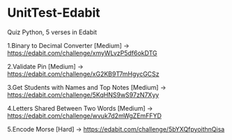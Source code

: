 # UnitTest-Edabit

Quiz Python, 5 verses in Edabit

1.Binary to Decimal Converter [Medium]
-> https://edabit.com/challenge/xmyWLvzP5df6okDTG

2.Validate Pin [Medium]
-> https://edabit.com/challenge/xG2KB9T7mHgycGCSz

3.Get Students with Names and Top Notes [Medium]
-> https://edabit.com/challenge/5KqHNS9wS97zN7Xyy

4.Letters Shared Between Two Words [Medium]
-> https://edabit.com/challenge/wvuk7d2mWgZEmFFYD

5.Encode Morse [Hard]
-> https://edabit.com/challenge/5bYXQfpyoithnQisa
